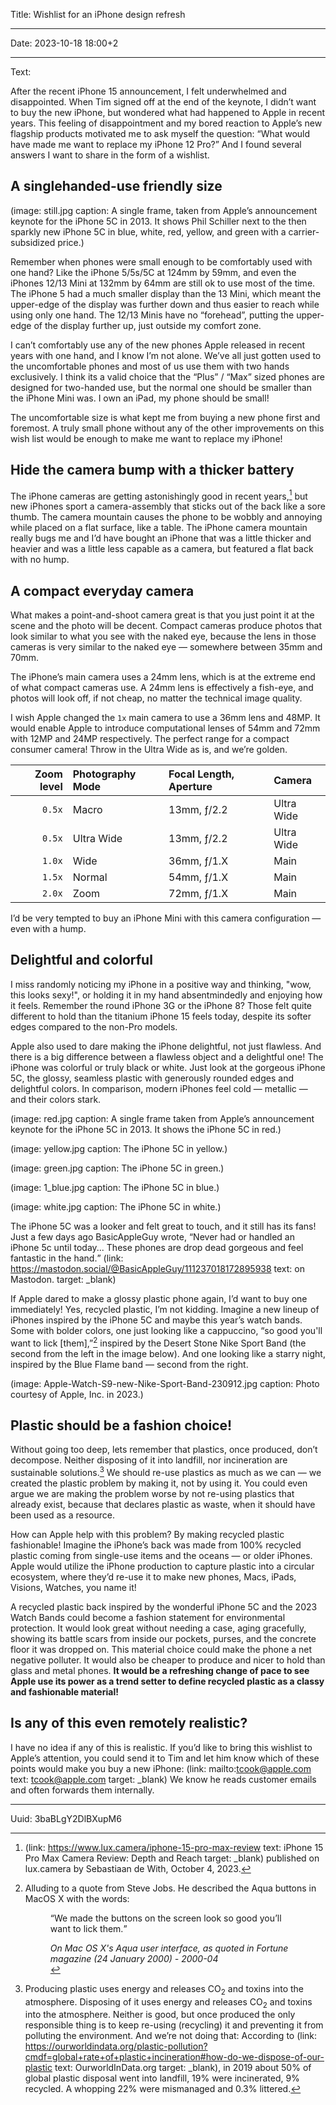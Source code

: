 Title: Wishlist for an iPhone design refresh

----

Date: 2023-10-18 18:00+2

----

Text:

After the recent iPhone 15 announcement, I felt underwhelmed and disappointed. When Tim signed off at the end of the keynote, I didn’t want to buy the new iPhone, but wondered what had happened to Apple in recent years. This feeling of disappointment and my bored reaction to Apple’s new flagship products motivated me to ask myself the question: “What would have made me want to replace my iPhone 12 Pro?” And I found several answers I want to share in the form of a wishlist.

## A singlehanded-use friendly size

(image: still.jpg caption: A single frame, taken from Apple’s announcement keynote for the iPhone 5C in 2013. It shows Phil Schiller next to the then sparkly new iPhone 5C in blue, white, red, yellow, and green with a carrier-subsidized price.)

Remember when phones were small enough to be comfortably used with one hand? Like the iPhone 5/5s/5C at 124mm by 59mm, and even the iPhones 12/13 Mini at 132mm by 64mm are still ok to use most of the time. The iPhone 5 had a much smaller display than the 13 Mini, which meant the upper-edge of the display was further down and thus easier to reach while using only one hand. The 12/13 Minis have no “forehead”, putting the upper-edge of the display further up, just outside my comfort zone.

I can’t comfortably use any of the new phones Apple released in recent years with one hand, and I know I’m not alone. We’ve all just gotten used to the uncomfortable phones and most of us use them with two hands exclusively. I think its a valid choice that the “Plus” / “Max” sized phones are designed for two-handed use, but the normal one should be smaller than the iPhone Mini was. I own an iPad, my phone should be small!

The uncomfortable size is what kept me from buying a new phone first and foremost. A truly small phone without any of the other improvements on this wish list would be enough to make me want to replace my iPhone!

## Hide the camera bump with a thicker battery
The iPhone cameras are getting astonishingly good in recent years,[^iPhone15CameraReview] but new iPhones sport a camera-assembly that sticks out of the back like a sore thumb. The camera mountain causes the phone to be wobbly and annoying while placed on a flat surface, like a table. The iPhone camera mountain really bugs me and I’d have bought an iPhone that was a little thicker and heavier and was a little less capable as a camera, but featured a flat back with no hump.

[^iPhone15CameraReview]: (link: https://www.lux.camera/iphone-15-pro-max-review text: iPhone 15 Pro Max Camera Review: Depth and Reach target: _blank) published on lux.camera by Sebastiaan de With, October 4, 2023.

## A compact everyday camera
What makes a point-and-shoot camera great is that you just point it at the scene and the photo will be decent. Compact cameras produce photos that look similar to what you see with the naked eye, because the lens in those cameras is very similar to the naked eye — somewhere between 35mm and 70mm.

The iPhone’s main camera uses a 24mm lens, which is at the extreme end of what compact cameras use. A 24mm lens is effectively a fish-eye, and photos will look off, if not cheap, no matter the technical image quality.

I wish Apple changed the `1x` main camera to use a 36mm lens and 48MP. It would enable Apple to introduce computational lenses of 54mm and 72mm with 12MP and 24MP respectively. The perfect range for a compact consumer camera! Throw in the Ultra Wide as is, and we’re golden.

Zoom level | Photography Mode | Focal Length, Aperture | Camera
---: | :--- | :--- | :---
`0.5x` | Macro | 13mm, ƒ/2.2 | Ultra Wide
`0.5x` | Ultra Wide | 13mm, ƒ/2.2 | Ultra Wide
`1.0x` | Wide | 36mm, ƒ/1.X | Main
`1.5x` | Normal | 54mm, ƒ/1.X | Main
`2.0x` | Zoom | 72mm, ƒ/1.X | Main

I’d be very tempted to buy an iPhone Mini with this camera configuration — even with a hump.

## Delightful and colorful
I miss randomly noticing my iPhone in a positive way and thinking, "wow, this looks sexy!", or holding it in my hand absentmindedly and enjoying how it feels. Remember the round iPhone 3G or the iPhone 8? Those felt quite different to hold than the titanium iPhone 15 feels today, despite its softer edges compared to the non-Pro models.

Apple also used to dare making the iPhone delightful, not just flawless. And there is a big difference between a flawless object and a delightful one! The iPhone was colorful or truly black or white. Just look at the gorgeous iPhone 5C, the glossy, seamless plastic with generously rounded edges and delightful colors. In comparison, modern iPhones feel cold — metallic — and their colors stark.

(image: red.jpg caption: A single frame taken from Apple’s announcement keynote for the iPhone 5C in 2013. It shows the iPhone 5C in red.)

(image: yellow.jpg caption: The iPhone 5C in yellow.)

(image: green.jpg caption: The iPhone 5C in green.)

(image: 1_blue.jpg caption: The iPhone 5C in blue.)

(image: white.jpg caption: The iPhone 5C in white.)

The iPhone 5C was a looker and felt great to touch, and it still has its fans! Just a few days ago BasicAppleGuy wrote, <q cite="https://mastodon.social/@BasicAppleGuy/111237018172895938">Never had or handled an iPhone 5c until today... These phones are drop dead gorgeous and feel fantastic in the hand.</q> (link: https://mastodon.social/@BasicAppleGuy/111237018172895938 text: on Mastodon. target: _blank)

If Apple dared to make a glossy plastic phone again, I’d want to buy one immediately! Yes, recycled plastic, I’m not kidding. Imagine a new lineup of iPhones inspired by the iPhone 5C and maybe this year’s watch bands. Some with bolder colors, one just looking like a cappuccino, “so good you'll want to lick [them],”[^jobsQuote] inspired by the Desert Stone Nike Sport Band (the second from the left in the image below). And one looking like a starry night, inspired by the Blue Flame band — second from the right.

[^jobsQuote]:
	Alluding to a quote from Steve Jobs.	He described the Aqua buttons in MacOS X with the words: <figure><q>We made the buttons on the screen look so good you’ll want to lick them.</q>
	<figcaption><cite>On Mac OS X's Aqua user interface, as quoted in Fortune magazine (24 January 2000) - 2000-04</cite></figcaption>

(image: Apple-Watch-S9-new-Nike-Sport-Band-230912.jpg caption: Photo courtesy of Apple, Inc. in 2023.)

## Plastic should be a fashion choice!
Without going too deep, lets remember that plastics, once produced, don’t decompose. Neither disposing of it into landfill, nor incineration are sustainable solutions.[^plasticDisposal] We should re-use plastics as much as we can — we created the plastic problem by making it, not by using it. You could even argue we are making the problem worse by not re-using plastics that already exist, because that declares plastic as waste, when it should have been used as a resource.

[^plasticDisposal]: Producing plastic uses energy and releases CO<sub>2</sub> and toxins into the atmosphere. Disposing of it uses energy and releases CO<sub>2</sub> and toxins into the atmosphere. Neither is good, but once produced the only responsible thing is to keep re-using (recycling) it and preventing it from polluting the environment. And we’re not doing that: According to (link: https://ourworldindata.org/plastic-pollution?cmdf=global+rate+of+plastic+incineration#how-do-we-dispose-of-our-plastic text: OurworldInData.org target: _blank), in 2019 about 50% of global plastic disposal went into landfill, 19% were incinerated, 9% recycled. A whopping 22% were mismanaged and 0.3% littered.

How can Apple help with this problem? By making recycled plastic fashionable! Imagine the iPhone’s back was made from 100% recycled plastic coming from single-use items and the oceans — or older iPhones. Apple would utilize the iPhone production to capture plastic into a circular ecosystem, where they’d re-use it to make new phones, Macs, iPads, Visions, Watches, you name it!

A recycled plastic back inspired by the wonderful iPhone 5C and the 2023 Watch Bands could become a fashion statement for environmental protection. It would look great without needing a case, aging gracefully, showing its battle scars from inside our pockets, purses, and the concrete floor it was dropped on. This material choice could make the phone a net negative polluter. It would also be cheaper to produce and nicer to hold than glass and metal phones. **It would be a refreshing change of pace to see Apple use its power as a trend setter to define recycled plastic as a classy and fashionable material!**

## Is any of this even remotely realistic?
I have no idea if any of this is realistic. If you’d like to bring this wishlist to Apple’s attention, you could send it to Tim and let him know which of these points would make you buy a new iPhone: (link: mailto:tcook@apple.com text: tcook@apple.com target: _blank) We know he reads customer emails and often forwards them internally.

----

Uuid: 3baBLgY2DlBXupM6